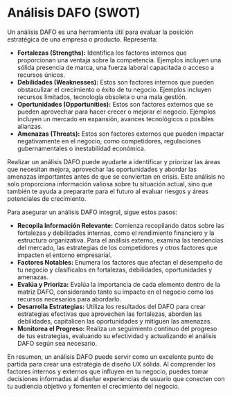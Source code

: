 # Análisis DAFO (SWOT)

Un análisis DAFO es una herramienta útil para evaluar la posición estratégica de una empresa o producto. Representa:

- **Fortalezas (Strengths):** Identifica los factores internos que proporcionan una ventaja sobre la competencia. Ejemplos incluyen una sólida presencia de marca, una fuerza laboral capacitada o acceso a recursos únicos.
- **Debilidades (Weaknesses):** Estos son factores internos que pueden obstaculizar el crecimiento o éxito de tu negocio. Ejemplos incluyen recursos limitados, tecnología obsoleta o una mala gestión.
- **Oportunidades (Opportunities):** Estos son factores externos que se pueden aprovechar para hacer crecer o mejorar el negocio. Ejemplos incluyen un mercado en expansión, avances tecnológicos o posibles alianzas.
- **Amenazas (Threats):** Estos son factores externos que pueden impactar negativamente en el negocio, como competidores, regulaciones gubernamentales o inestabilidad económica.

Realizar un análisis DAFO puede ayudarte a identificar y priorizar las áreas que necesitan mejora, aprovechar las oportunidades y abordar las amenazas importantes antes de que se conviertan en crisis. Este análisis no solo proporciona información valiosa sobre tu situación actual, sino que también te ayuda a prepararte para el futuro al evaluar riesgos y áreas potenciales de crecimiento.

Para asegurar un análisis DAFO integral, sigue estos pasos:

- **Recopila Información Relevante:** Comienza recopilando datos sobre las fortalezas y debilidades internas, como el rendimiento financiero y la estructura organizativa. Para el análisis externo, examina las tendencias del mercado, las estrategias de los competidores y otros factores que impacten el entorno empresarial.
- **Factores Notables:** Enumera los factores que afectan el desempeño de tu negocio y clasifícalos en fortalezas, debilidades, oportunidades y amenazas.
- **Evalúa y Prioriza:** Evalúa la importancia de cada elemento dentro de la matriz DAFO, considerando tanto su impacto en el negocio como los recursos necesarios para abordarlo.
- **Desarrolla Estrategias:** Utiliza los resultados del DAFO para crear estrategias efectivas que aprovechen las fortalezas, aborden las debilidades, capitalicen las oportunidades y mitiguen las amenazas.
- **Monitorea el Progreso:** Realiza un seguimiento continuo del progreso de tus estrategias, evaluando su efectividad y actualizando el análisis DAFO según sea necesario.

En resumen, un análisis DAFO puede servir como un excelente punto de partida para crear una estrategia de diseño UX sólida. Al comprender los factores internos y externos que influyen en tu negocio, puedes tomar decisiones informadas al diseñar experiencias de usuario que conecten con tu audiencia objetivo y fomenten el crecimiento del negocio.
